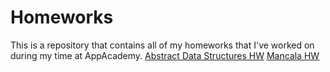 # Homeworks
This is a repository that contains all of my homeworks that I've worked on during my time at AppAcademy.
[Abstract Data Structures HW](https://github.com/winstonjz/homeworks/blob/master/w1_hw/w1d5hw.rb)
[Mancala HW](https://github.com/winstonjz/homeworks/tree/master/w2_hw/mancala/lib)
